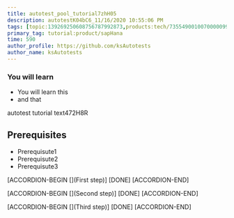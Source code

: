 ```yaml
---
title: autotest_pool_tutorial7zhH05
description: autotestK04bC6_11/16/2020 10:55:06 PM
tags: [topic:139269250608756787992873,products:tech/73554900100700000996,tutorial:experience/advanced]
primary_tag: tutorial:product/sapHana
time: 590
author_profile: https://github.com/ksAutotests
author_name: ksAutotests
---
```

### You will learn
- You will learn this
- and that

autotest tutorial text472H8R

## Prerequisites
- Prerequisute1
- Prerequisute2
- Prerequisute3

[ACCORDION-BEGIN [](First step)]
[DONE]
[ACCORDION-END]

[ACCORDION-BEGIN [](Second step)]
[DONE]
[ACCORDION-END]

[ACCORDION-BEGIN [](Third step)]
[DONE]
[ACCORDION-END]

